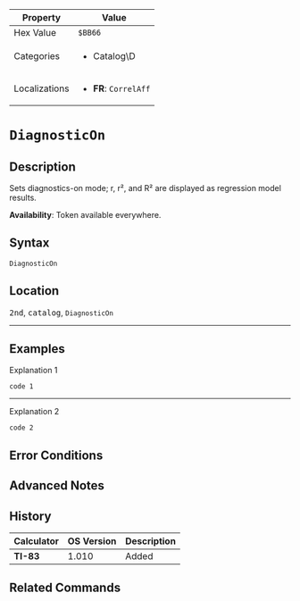 | Property      | Value |
|---------------|-------|
| Hex Value     | `$BB66`|
| Categories    | <ul><li>Catalog\D</li></ul> |
| Localizations | <ul><li><b>FR</b>: `CorrelAff`</li></ul> |

# `DiagnosticOn`

## Description
Sets diagnostics-on mode; r, r², and R² are displayed as regression model results.


<b>Availability</b>: Token available everywhere.

## Syntax
`DiagnosticOn`

## Location
<kbd>2nd</kbd>, <kbd>catalog</kbd>, `DiagnosticOn`
<hr>

## Examples

Explanation 1
```ti-basic
code 1
```
---
Explanation 2
```ti-basic
code 2
```

## Error Conditions


## Advanced Notes


## History
| Calculator | OS Version | Description |
|------------|------------|-------------|
| <b>TI-83</b> | 1.010 | Added

## Related Commands

    